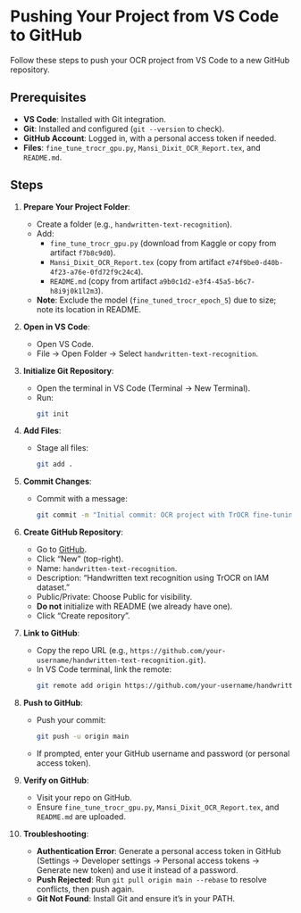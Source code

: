 # Pushing Your Project from VS Code to GitHub

Follow these steps to push your OCR project from VS Code to a new GitHub repository.

## Prerequisites
- **VS Code**: Installed with Git integration.
- **Git**: Installed and configured (`git --version` to check).
- **GitHub Account**: Logged in, with a personal access token if needed.
- **Files**: `fine_tune_trocr_gpu.py`, `Mansi_Dixit_OCR_Report.tex`, and `README.md`.

## Steps
1. **Prepare Your Project Folder**:
   - Create a folder (e.g., `handwritten-text-recognition`).
   - Add:
     - `fine_tune_trocr_gpu.py` (download from Kaggle or copy from artifact `f7b8c9d0`).
     - `Mansi_Dixit_OCR_Report.tex` (copy from artifact `e74f9be0-d40b-4f23-a76e-0fd72f9c24c4`).
     - `README.md` (copy from artifact `a9b0c1d2-e3f4-45a5-b6c7-h8i9j0k1l2m3`).
   - **Note**: Exclude the model (`fine_tuned_trocr_epoch_5`) due to size; note its location in README.

2. **Open in VS Code**:
   - Open VS Code.
   - File -> Open Folder -> Select `handwritten-text-recognition`.

3. **Initialize Git Repository**:
   - Open the terminal in VS Code (Terminal -> New Terminal).
   - Run:
     ```bash
     git init
     ```

4. **Add Files**:
   - Stage all files:
     ```bash
     git add .
     ```

5. **Commit Changes**:
   - Commit with a message:
     ```bash
     git commit -m "Initial commit: OCR project with TrOCR fine-tuning"
     ```

6. **Create GitHub Repository**:
   - Go to [GitHub](https://github.com).
   - Click “New” (top-right).
   - Name: `handwritten-text-recognition`.
   - Description: “Handwritten text recognition using TrOCR on IAM dataset.”
   - Public/Private: Choose Public for visibility.
   - **Do not** initialize with README (we already have one).
   - Click “Create repository”.

7. **Link to GitHub**:
   - Copy the repo URL (e.g., `https://github.com/your-username/handwritten-text-recognition.git`).
   - In VS Code terminal, link the remote:
     ```bash
     git remote add origin https://github.com/your-username/handwritten-text-recognition.git
     ```

8. **Push to GitHub**:
   - Push your commit:
     ```bash
     git push -u origin main
     ```
   - If prompted, enter your GitHub username and password (or personal access token).

9. **Verify on GitHub**:
   - Visit your repo on GitHub.
   - Ensure `fine_tune_trocr_gpu.py`, `Mansi_Dixit_OCR_Report.tex`, and `README.md` are uploaded.

10. **Troubleshooting**:
    - **Authentication Error**: Generate a personal access token in GitHub (Settings -> Developer settings -> Personal access tokens -> Generate new token) and use it instead of a password.
    - **Push Rejected**: Run `git pull origin main --rebase` to resolve conflicts, then push again.
    - **Git Not Found**: Install Git and ensure it’s in your PATH.